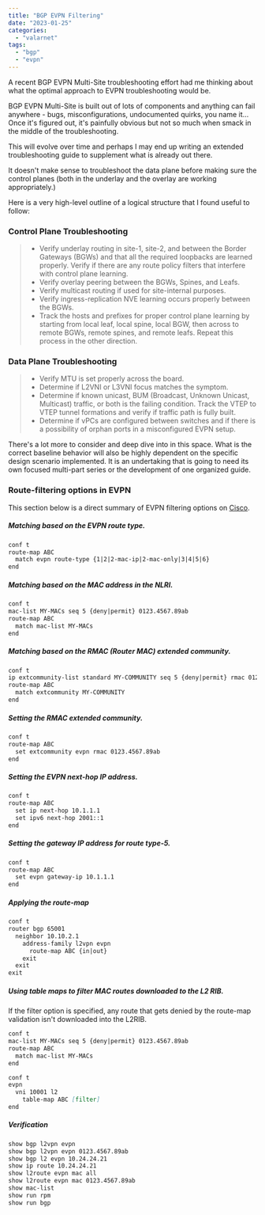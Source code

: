 ```yaml
---
title: "BGP EVPN Filtering"
date: "2023-01-25"
categories: 
  - "valarnet"
tags: 
  - "bgp"
  - "evpn"
---
```


A recent BGP EVPN Multi-Site troubleshooting effort had me thinking about what the optimal approach to EVPN troubleshooting would be. 

BGP EVPN Multi-Site is built out of lots of components and anything can fail anywhere - bugs, misconfigurations, undocumented quirks, you name it... Once it's figured out, it's painfully obvious but not so much when smack in the middle of the troubleshooting.

This will evolve over time and perhaps I may end up writing an extended troubleshooting guide to supplement what is already out there. 

It doesn't make sense to troubleshoot the data plane before making sure the control planes (both in the underlay and the overlay are working appropriately.)

Here is a very high-level outline of a logical structure that I found useful to follow:

### Control Plane Troubleshooting
> - Verify underlay routing in site-1, site-2, and between the Border Gateways (BGWs) and that all the required loopbacks are learned properly. Verify if there are any route policy filters that interfere with control plane learning.
> - Verify overlay peering between the BGWs, Spines, and Leafs.
> - Verify multicast routing if used for site-internal purposes. 
> - Verify ingress-replication NVE learning occurs properly between the BGWs.
> - Track the hosts and prefixes for proper control plane learning by starting from local leaf, local spine,  local BGW, then across to remote BGWs, remote spines, and remote leafs. Repeat this process in the other direction.

### Data Plane Troubleshooting
> - Verify MTU is set properly across the board.
> - Determine if L2VNI or L3VNI focus matches the symptom.
> - Determine if known unicast, BUM (Broadcast, Unknown Unicast, Multicast) traffic, or both is the failing condition. Track the VTEP to VTEP tunnel formations and verify if traffic path is fully built.
> - Determine if vPCs are configured between switches and if there is a possibility of orphan ports in a misconfigured EVPN setup.

There's a lot more to consider and deep dive into in this space. What is the correct baseline behavior will also be highly dependent on the specific design scenario implemented. It is an undertaking that is going to need its own focused multi-part series or the development of one organized guide.

### Route-filtering options in EVPN

This section below is a direct summary of EVPN filtering options on [Cisco](https://www.cisco.com/c/en/us/td/docs/dcn/nx-os/nexus9000/102x/configuration/vxlan/cisco-nexus-9000-series-nx-os-vxlan-configuration-guide-release-102x/m_configuring_bgp_evpn_filtering.html).

##### Matching based on the EVPN route type.
	
```md
conf t
route-map ABC
  match evpn route-type {1|2|2-mac-ip|2-mac-only|3|4|5|6}
end
```

##### Matching based on the MAC address in the NLRI.

```md
conf t
mac-list MY-MACs seq 5 {deny|permit} 0123.4567.89ab
route-map ABC
  match mac-list MY-MACs
end
```

##### Matching based on the RMAC (Router MAC) extended community.

```md
conf t
ip extcommunity-list standard MY-COMMUNITY seq 5 {deny|permit} rmac 0123.4567.89ab
route-map ABC
  match extcommunity MY-COMMUNITY
end
```

##### Setting the RMAC extended community.

```md
conf t
route-map ABC
  set extcommunity evpn rmac 0123.4567.89ab
end
```

##### Setting the EVPN next-hop IP address.

```md
conf t
route-map ABC
  set ip next-hop 10.1.1.1
  set ipv6 next-hop 2001::1
end
```

##### Setting the gateway IP address for route type-5.

```md
conf t
route-map ABC
  set evpn gateway-ip 10.1.1.1
end
```

##### Applying the route-map

```md
conf t
router bgp 65001
  neighbor 10.10.2.1
    address-family l2vpn evpn
      route-map ABC {in|out}
    exit
  exit
exit
```

##### Using table maps to filter MAC routes downloaded to the L2 RIB.

If the filter option is specified, any route that gets denied by the route-map validation isn't downloaded into the L2RIB.
```md
conf t
mac-list MY-MACs seq 5 {deny|permit} 0123.4567.89ab
route-map ABC
  match mac-list MY-MACs
end

conf t
evpn
  vni 10001 l2
    table-map ABC [filter]
end
```

##### Verification

```md
show bgp l2vpn evpn
show bgp l2vpn evpn 0123.4567.89ab
show bgp l2 evpn 10.24.24.21
show ip route 10.24.24.21
show l2route evpn mac all
show l2route evpn mac 0123.4567.89ab
show mac-list
show run rpm
show run bgp
```
